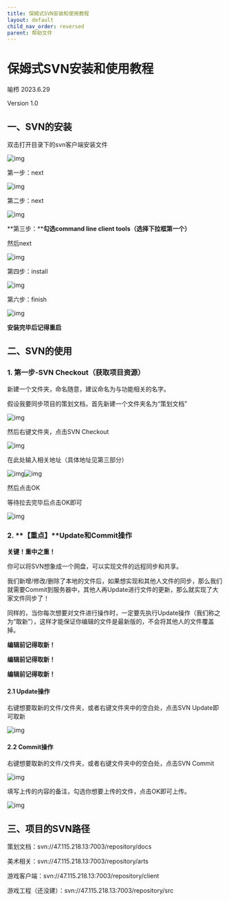 ```yaml
---
title: 保姆式SVN安装和使用教程
layout: default
child_nav_order: reversed
parent: 帮助文件
---
```


# 保姆式SVN安装和使用教程

喻栉 2023.6.29

Version 1.0

## 一、**SVN的安装**

双击打开目录下的svn客户端安装文件

![img](file:///C:\Users\ROYLEE~1\AppData\Local\Temp\ksohtml14692\wps1.jpg) 

第一步：next

![img](../../img/svn的安装/wps2.jpg) 

第二步：next

![img](../../img/svn的安装/wps3.jpg) 

**第三步：****勾选command line client tools（选择下拉框第一个）**

然后next

![img](../../img/svn的安装/wps4.jpg) 

第四步：install

![img](../../img/svn的安装/wps5.jpg) 

第六步：finish

![img](../../img/svn的安装/wps6.jpg) 

**安装完毕后记得重启**

## 二、**SVN的使用**

### 1. **第一步-SVN Checkout（获取项目资源）**

新建一个文件夹，命名随意，建议命名为与功能相关的名字。

假设我要同步项目的策划文档，首先新建一个文件夹名为“策划文档”

![img](file:///C:\Users\ROYLEE~1\AppData\Local\Temp\ksohtml14692\wps7.jpg) 

然后右键文件夹，点击SVN Checkout

![img](../../img/svn的安装/wps8.jpg) 

在此处输入相关地址（具体地址见第三部分）

![img](../../img/svn的安装/wps9.jpg)![img](../../img/svn的安装/wps10.jpg) 

然后点击OK

等待拉去完毕后点击OK即可

![img](../../img/svn的安装/wps11.jpg) 

### 2. **【重点】****Update和Commit操作**

**关键！重中之重！**

你可以将SVN想象成一个网盘，可以实现文件的远程同步和共享。

我们新增/修改/删除了本地的文件后，如果想实现和其他人文件的同步，那么我们就需要Commit到服务器中，其他人再Update进行文件的更新，那么就实现了大家文件同步了！

同样的，当你每次想要对文件进行操作时，一定要先执行Update操作（我们称之为“取新”），这样才能保证你编辑的文件是最新版的，不会将其他人的文件覆盖掉。

**编辑前记得取新！**

**编辑前记得取新！**

**编辑前记得取新！**

#### 2.1 **Update操作**

右键想要取新的文件/文件夹，或者右键文件夹中的空白处，点击SVN Update即可取新

![img](../../img/svn的安装/wps12.jpg) 

#### 2.2 **Commit操作**

右键想要取新的文件/文件夹，或者右键文件夹中的空白处，点击SVN Commit

![img](../../img/svn的安装/wps13.jpg) 

填写上传的内容的备注，勾选你想要上传的文件，点击OK即可上传。

![img](../../img/svn的安装/wps14.jpg) 

## 三、**项目的SVN路径**

策划文档：svn://47.115.218.13:7003/repository/docs

美术相关：svn://47.115.218.13:7003/repository/arts

游戏客户端：svn://47.115.218.13:7003/repository/client

游戏工程（还没建）：svn://47.115.218.13:7003/repository/src